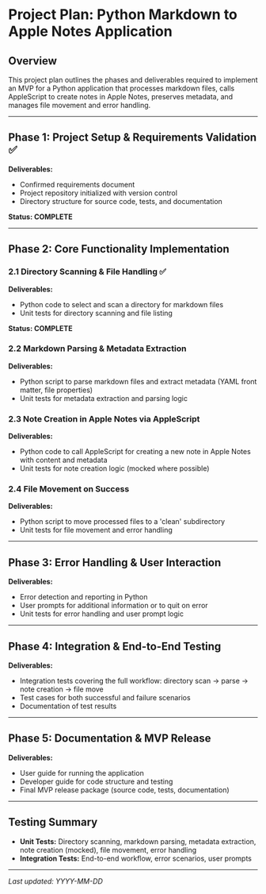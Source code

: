 # Project Plan: Python Markdown to Apple Notes Application

## Overview
This project plan outlines the phases and deliverables required to implement an MVP for a Python application that processes markdown files, calls AppleScript to create notes in Apple Notes, preserves metadata, and manages file movement and error handling.

---

## Phase 1: Project Setup & Requirements Validation ✅
**Deliverables:**
- Confirmed requirements document
- Project repository initialized with version control
- Directory structure for source code, tests, and documentation

**Status: COMPLETE**

---

## Phase 2: Core Functionality Implementation
### 2.1 Directory Scanning & File Handling ✅
**Deliverables:**
- Python code to select and scan a directory for markdown files
- Unit tests for directory scanning and file listing

**Status: COMPLETE**

### 2.2 Markdown Parsing & Metadata Extraction
**Deliverables:**
- Python script to parse markdown files and extract metadata (YAML front matter, file properties)
- Unit tests for metadata extraction and parsing logic

### 2.3 Note Creation in Apple Notes via AppleScript
**Deliverables:**
- Python code to call AppleScript for creating a new note in Apple Notes with content and metadata
- Unit tests for note creation logic (mocked where possible)

### 2.4 File Movement on Success
**Deliverables:**
- Python script to move processed files to a 'clean' subdirectory
- Unit tests for file movement and error handling

---

## Phase 3: Error Handling & User Interaction
**Deliverables:**
- Error detection and reporting in Python
- User prompts for additional information or to quit on error
- Unit tests for error handling and user prompt logic

---

## Phase 4: Integration & End-to-End Testing
**Deliverables:**
- Integration tests covering the full workflow: directory scan → parse → note creation → file move
- Test cases for both successful and failure scenarios
- Documentation of test results

---

## Phase 5: Documentation & MVP Release
**Deliverables:**
- User guide for running the application
- Developer guide for code structure and testing
- Final MVP release package (source code, tests, documentation)

---

## Testing Summary
- **Unit Tests:** Directory scanning, markdown parsing, metadata extraction, note creation (mocked), file movement, error handling
- **Integration Tests:** End-to-end workflow, error scenarios, user prompts

---

*Last updated: YYYY-MM-DD* 